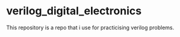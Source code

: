# verilog_digital_electronics

This repository is a repo that i use for practicising verilog problems. 
